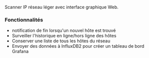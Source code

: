 Scanner IP réseau léger avec interface graphique Web.

### Fonctionnalités

- notification de fin lorsqu'un nouvel hôte est trouvé
- Surveiller l'historique en ligne/hors ligne des hôtes
- Conserver une liste de tous les hôtes du réseau
- Envoyer des données à InfluxDB2 pour créer un tableau de bord Grafana
